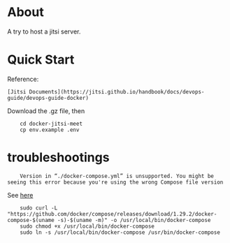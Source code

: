 # About

A try to host a jitsi server.

# Quick Start

Reference:

    [Jitsi Documents](https://jitsi.github.io/handbook/docs/devops-guide/devops-guide-docker)

Download the .gz file, then

```
    cd docker-jitsi-meet
	cp env.example .env

```

# troubleshootings

```
    Version in “./docker-compose.yml” is unsupported. You might be seeing this error because you're using the wrong Compose file version
```

See [here](https://stackoverflow.com/a/42157613/7362888)

```
    sudo curl -L "https://github.com/docker/compose/releases/download/1.29.2/docker-compose-$(uname -s)-$(uname -m)" -o /usr/local/bin/docker-compose
    sudo chmod +x /usr/local/bin/docker-compose
    sudo ln -s /usr/local/bin/docker-compose /usr/bin/docker-compose
```
